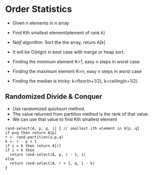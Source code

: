 # Order Statistics

- Given n elements in n array
- Find Kth smallest element(element of rank k)

- *Naif algorithm:* Sort the the array, return A[k]
- It will be O(nlgn) in best case with merge or heap sort.

- Finding the minimum element K=1, easy n steps in worst case
- Finding the maximum element K=n, easy n steps in worst case
- Finding the median is tricky: k=floor(n+1/2), k=ceiling(n+1/2)


## Randomized Divide & Conquer

- Use randomized quicksort method.
- The value returned from partition method is the rank of that value.
- We can use that value to find Kth smallest element


```shell
rand-select(A, p, q, i) { // smallest ith element in A[p..q]
if p=q then return A[p]
r <- rand-partition(a,p,q)
k <- r - p + 1
if i = k then return A[r]
if i < k then 
  return rand-select(A, p, r - 1, i)
else 
  return rand-select(A, r + 1, q, i - k)
}
```
